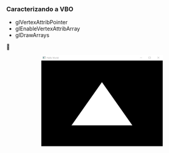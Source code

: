 ### Caracterizando a  VBO
- glVertexAttribPointer 
- glEnableVertexAttribArray
- glDrawArrays


:dart:

<p align="center">
  <img width="320" height="240" src="modern01.png">
</p>

